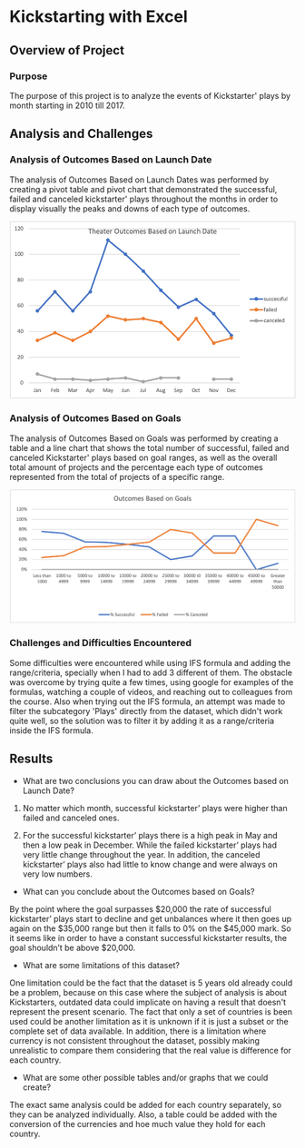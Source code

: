 # Kickstarting with Excel 

## Overview of Project

### Purpose 
The purpose of this project is to analyze the events of Kickstarter' plays by month starting in 2010 till 2017.

## Analysis and Challenges

### Analysis of Outcomes Based on Launch Date

The analysis of Outcomes Based on Launch Dates was performed by creating a pivot table and pivot chart that demonstrated the successful, failed and canceled kickstarter' plays throughout the months in order to display visually the peaks and downs of each type of outcomes.

![Outcomes_based_on_Launch_Date](https://github.com/BiancaTaisePommerening/kickstarter-analysis/blob/main/Theater_Outcomes_vs_Launch.png)


### Analysis of Outcomes Based on Goals

The analysis of Outcomes Based on Goals was performed by creating a table and a line chart that shows the total number of successful, failed and canceled Kickstarter' plays based on goal ranges, as well as the overall total amount of projects and the percentage each type of outcomes represented from the total of projects of a specific range.

![Outcomes_Based_on_Goals](https://github.com/BiancaTaisePommerening/kickstarter-analysis/blob/main/Outcomes_vs_Goals.png)



### Challenges and Difficulties Encountered

Some difficulties were encountered while using IFS formula and adding the range/criteria, specially when I had to add 3 different of them. The obstacle was overcome by trying quite a few times, using google for examples of the formulas, watching a couple of videos, and reaching out to colleagues from the course.
Also when trying out the IFS formula, an attempt was made to filter the subcategory 'Plays' directly from the dataset, which didn't work quite well, so the solution was to filter it by adding it as a range/criteria inside the IFS formula.


## Results

- What are two conclusions you can draw about the Outcomes based on Launch Date?


1. No matter which month, successful kickstarter’ plays were higher than failed and canceled ones.

2. For the successful kickstarter’ plays there is a high peak in May and then a low peak in December. While the failed kickstarter’ plays had very little change throughout the year. In addition, the canceled kickstarter’ plays also had little to know change and were always on very low numbers. 


- What can you conclude about the Outcomes based on Goals?

By the point where the goal surpasses $20,000 the rate of successful kickstarter’ plays start to decline and get unbalances where it then goes up again on the $35,000 range but then it falls to 0% on the $45,000 mark. 
So it seems like in order to have a constant successful kickstarter results, the goal shouldn’t be above $20,000.


- What are some limitations of this dataset?

One limitation could be the fact that the dataset is 5 years old already could be a problem, because on this case where the subject of analysis is about Kickstarters, outdated data could implicate on having a result that doesn't represent the present scenario.
The fact that only a set of countries is been used could be another limitation as it is unknown if it is just a subset or the complete set of data available.
In addition, there is a limitation where currency is not consistent throughout the dataset, possibly making unrealistic to compare them considering that the real value is difference for each country.

- What are some other possible tables and/or graphs that we could create?

The exact same analysis could be added for each country separately, so they can be analyzed individually. 
Also, a table could be added with the conversion of the currencies and hoe much value they hold for each country.

